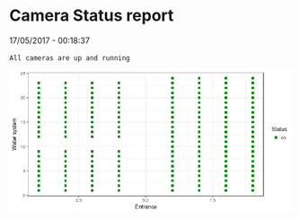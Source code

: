 Camera Status report
================
17/05/2017 - 00:18:37

    All cameras are up and running

![](camreport_files/figure-markdown_github/unnamed-chunk-2-1.png)
